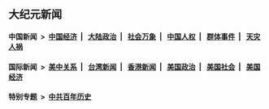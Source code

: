 ## 大纪元新闻

#### 中国新闻 &nbsp;>&nbsp; [中国经济](indexes/ncid283/README.md?05292045) &nbsp;| &nbsp; [大陆政治](indexes/ncid277/README.md?05292045) &nbsp;| &nbsp; [社会万象](indexes/ncid282/README.md?05292045) &nbsp;| &nbsp; [中国人权](indexes/ncid278/README.md?05292045) &nbsp;| &nbsp; [群体事件](indexes/ncid279/README.md?05292045) &nbsp;| &nbsp; [天灾人祸](indexes/ncid280/README.md?05292045)

#### 国际新闻 &nbsp;>&nbsp; [美中关系](indexes/nf1412576/README.md?05292045) &nbsp;| &nbsp; [台湾新闻](indexes/ncid1349361/README.md?05292045) &nbsp;| &nbsp; [香港新闻](indexes/ncid1349362/README.md?05292045) &nbsp;| &nbsp; [美国政治](indexes/ncid1078159/README.md?05292045) &nbsp;| &nbsp; [美国社会](indexes/ncid1078160/README.md?05292045) &nbsp;| &nbsp; [美国经济](indexes/ncid1078158/README.md?05292045)

#### 特别专题 &nbsp;>&nbsp; [中共百年历史](https://github.com/epoch-news/epoch-special/blob/master/README.md?05292045)  
